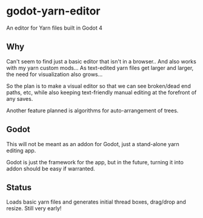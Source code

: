 # godot-yarn-editor
An editor for Yarn files built in Godot 4

## Why

Can't seem to find just a basic editor that isn't in a browser..
And also works with my yarn custom mods...
As text-edited yarn files get larger and larger, the need for visualization also grows...

So the plan is to make a visual editor so that we can see broken/dead end paths, etc,
while also keeping text-friendly manual editing at the forefront of any saves.

Another feature planned is algorithms for auto-arrangement of trees.

## Godot

This will not be meant as an addon for Godot, just a stand-alone yarn editing app.

Godot is just the framework for the app, but in the future, turning it into addon should be easy if warranted.

## Status

Loads basic yarn files and generates initial thread boxes, drag/drop and resize. Still very early!
